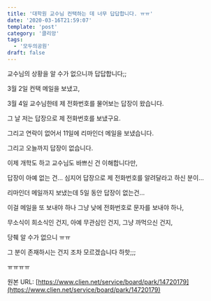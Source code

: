 ```yaml
---
title: '대학원 교수님 컨택하는 데 너무 답답합니다. ㅠㅠ'
date: '2020-03-16T21:59:07'
template: 'post'
category: '클리앙'
tags: 
  - '모두의공원'
draft: false
---
```


교수님의 상황을 알 수가 없으니까 답답합니다;;

  

3월 2일 컨택 메일을 보냈고, 

3월 4일 교수님한테 제 전화번호를 물어보는 답장이 왔습니다.

그 날 저는 답장으로 제 전화번호를 보냈구요. 

그리고 연락이 없어서 11일에 리마인더 메일을 보냈습니다.

  

그리고 오늘까지 답장이 없습니다. 

  

이제 개학도 하고 교수님도 바쁘신 건 이해합니다만, 

답장이 아예 없는 건... 심지어 답장으로 제 전화번호를 알려달라고 하신 분이...

리마인더 메일까지 보냈는데 5일 동안 답장이 없는건... 

이걸 메일을 또 보내야 하나 그냥 낮에 전화번호로 문자를 보내야 하나, 

무소식이 희소식인 건지, 아예 무관심인 건지, 그냥 까먹으신 건지,

당췌 알 수가 없으니 ㅠㅠ 

  

그 분이 존재하시는 건지 조차 모르겠습니다 하핫;;;

  

  

ㅠㅠㅠㅠ

원본 URL: [https://www.clien.net/service/board/park/14720179](https://www.clien.net/service/board/park/14720179)